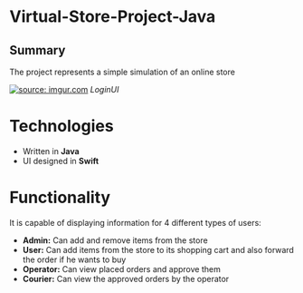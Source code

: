 # Virtual-Store-Project-Java

## Summary

 The project represents a simple simulation of an online store
 
<a href="https://imgur.com/stFDy4R"><img src="https://i.imgur.com/stFDy4R.png" title="source: imgur.com" /></a>
*LoginUI*


# Technologies

- Written in **Java**
- UI designed in **Swift**

# Functionality

It is capable of displaying information for 4 different types of users:
- **Admin:** Can add and remove items from the store
- **User:** Can add items from the store to its shopping cart and also forward the order if he wants to buy
- **Operator:** Can view placed orders and approve them
- **Courier:** Can view the approved orders by the operator


<!--stackedit_data:
eyJoaXN0b3J5IjpbLTE4MzkyMzY1MjAsMTY3MTE5NjI5OF19
-->